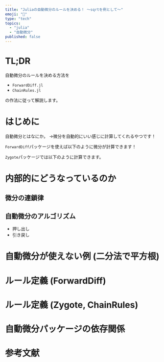 ```yaml
---
title: "Juliaの自動微分のルールを決める！ 〜sqrtを例として〜"
emoji: "🔗"
type: "tech"
topics:
  - "julia"
  - "自動微分"
published: false
---
```


# TL;DR
自動微分のルールを決める方法を

* `ForwardDiff.jl`
* `ChainRules.jl`

の作法に従って解説します。

# はじめに
自動微分とはなにか。
→微分を自動的にいい感じに計算してくれるやつです！


`ForwardDiff`パッケージを使えば以下のように微分が計算できます！


`Zygote`パッケージでは以下のように計算できます。



# 内部的にどうなっているのか
## 微分の連鎖律

## 自動微分のアルゴリズム
* 押し出し
* 引き戻し

# 自動微分が使えない例 (二分法で平方根)


# ルール定義 (ForwardDiff)



# ルール定義 (Zygote, ChainRules)



# 自動微分パッケージの依存関係



# 参考文献

